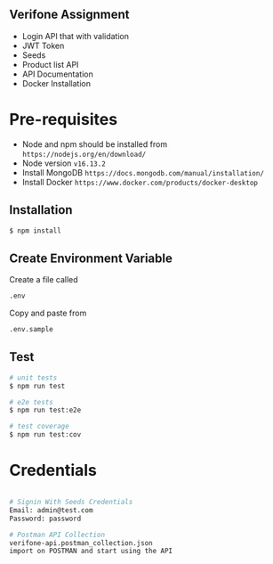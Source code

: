 ## Verifone Assignment

* Login API that with validation
* JWT Token
* Seeds
* Product list API
* API Documentation
* Docker Installation

# Pre-requisites 
* Node and npm should be installed from `https://nodejs.org/en/download/`
* Node version `v16.13.2`
* Install MongoDB `https://docs.mongodb.com/manual/installation/`
* Install Docker `https://www.docker.com/products/docker-desktop`

## Installation

```bash
$ npm install
```

## Create Environment Variable

Create a file called

```bash
.env
```

Copy and paste from

```bash
.env.sample
```

## Test

```bash
# unit tests
$ npm run test

# e2e tests
$ npm run test:e2e

# test coverage
$ npm run test:cov
```

# Credentials 
```bash

# Signin With Seeds Credentials
Email: admin@test.com
Password: password

# Postman API Collection
verifone-api.postman_collection.json
import on POSTMAN and start using the API

```
